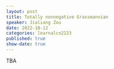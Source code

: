 ```yaml
---
layout: post
title: Totally nonnegative Grassmannian
speaker: Jialiang Zou
date: 2022-10-12
categories: learnalco2223
published: true
show-date: true
---
```

TBA